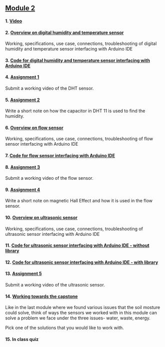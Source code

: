 ## [Module 2](/Module%202)

#### 1. [Video](/Module%202/Module2%20video.mp4)

#### 2. [Overview on digital humidity and temperature sensor](/Module%202/DHT%20sensor.docx)

Working, specifications, use case, connections, troubleshooting of digital humidity and temperature sensor interfacing with Arduino IDE

#### 3. [Code for digital humidity and temperature sensor interfacing with Arduino IDE](/Module%202/DHT%20Code)

#### 4. [Assignment 1](/Module%202/Assignments/Assignment%201.docx)

Submit a working video of the DHT sensor.

#### 5. [Assignment 2](/Module%202/Assignments/Assignment%202.docx)

Write a short note on how the capacitor in DHT 11 is used to find the humidity.

#### 6. [Overview on flow sensor](/Module%202/Flow%20sensor.docx)

Working, specifications, use case, connections, troubleshooting of flow sensor interfacing with Arduino IDE

#### 7. [Code for flow sensor interfacing with Arduino IDE](/Module%202/FlowCode)

#### 8. [Assignment 3](/Module%202/Assignments/Assignment%203.docx)

Submit a working video of the flow sensor.

#### 9. [Assignment 4](/Module%202/Assignments/Assignment%204.docx)

Write a short note on magnetic Hall Effect and how it is used in the flow sensor.

#### 10. [Overview on ultrasonic sensor](/Module%202/Ultrasonic%20sensor.docx)

Working, specifications, use case, connections, troubleshooting of ultrasonic sensor interfacing with Arduino IDE

#### 11. [Code for ultrasonic sensor interfacing with Arduino IDE - without library](/Module%202/Distance_Sensor)

#### 12. [Code for ultrasonic sensor interfacing with Arduino IDE - with library](/Module%202/Distance_if_led)

#### 13. [Assignment 5](/Module%202/Assignments/Assignment%205.docx)

Submit a working video of the ultrasonic sensor.

#### 14. [Working towards the capstone](/Module%202/Working%20towards%20the%20capstone.docx)

Like in the last module where we found various issues that the soil mosture could solve, think of ways the sensors we worked with in this module can solve a problem we face under the three issues- water, waste, energy.

Pick one of the solutions that you would like to work with.

#### 15. In class quiz
